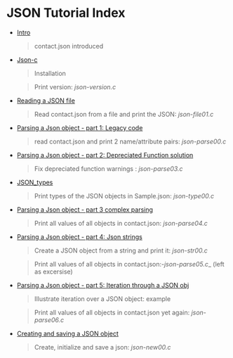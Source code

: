 # JSON Tutorial Index

- [Intro](https://github.com/rbtylee/tutorial-jsonc/blob/master/tutorial/Intro.md)
  
  > contact.json introduced
  
- [Json-c](https://github.com/rbtylee/tutorial-jsonc/blob/master/tutorial/Json-c.md)

  > Installation
  
  > Print version: _*json-version.c*_
  
- [Reading a JSON file](https://github.com/rbtylee/tutorial-jsonc/blob/master/tutorial/File.md)

  > Read contact.json from a file and print the JSON: _*json-file01.c*_
  
- [Parsing a Json object - part 1: Legacy code](https://github.com/rbtylee/tutorial-jsonc/blob/master/tutorial/legacy.md)

  > read contact.json  and print 2 name/attribute pairs: _*json-parse00.c*_
  
- [Parsing a Json object - part 2: Depreciated Function solution](https://github.com/rbtylee/tutorial-jsonc/blob/master/tutorial/parsing.md)

  > Fix depreciated function warnings : _*json-parse03.c*_
  
- [JSON_types](https://github.com/rbtylee/tutorial-jsonc/blob/master/tutorial/types.md)

  > Print types of the JSON objects in Sample.json: _*json-type00.c*_
  
- [Parsing a Json object - part 3 complex parsing](https://github.com/rbtylee/tutorial-jsonc/blob/master/tutorial/parsing2.md)

  > Print all values of all objects in contact.json: _*json-parse04.c*_
  
- [Parsing a Json object - part 4: Json strings](https://github.com/rbtylee/tutorial-jsonc/blob/master/tutorial/parsing3.md)

  > Create a JSON object from a string and print it: _*json-str00.c*_
  
  > Print all values of all objects in contact.json:-*json-parse05.c*_ (left as excersise)
 
- [Parsing a Json object - part 5: Iteration through a JSON obj](https://github.com/rbtylee/tutorial-jsonc/blob/master/tutorial/parsing4.md)

  > Illustrate iteration over a JSON object: example
  
  > Print all values of all objects in contact.json yet again: _*json-parse06.c*_
  
- [Creating and saving a JSON object](https://github.com/rbtylee/tutorial-jsonc/blob/master/tutorial/new.md)

  > Create, initialize and save a json: _*json-new00.c*_
  
